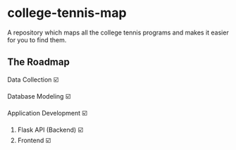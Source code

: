 # college-tennis-map
A repository which maps all the college tennis programs and makes it easier for you to find them.

## The Roadmap

Data Collection  ☑️ 

Database Modeling  ☑️ 

Application Development ☑️
  
  1. Flask API (Backend) ☑️
  2. Frontend ☑️
